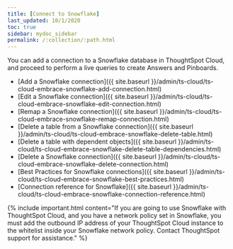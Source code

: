 ```yaml
---
title: [Connect to Snowflake]
last_updated: 10/1/2020
toc: true
sidebar: mydoc_sidebar
permalink: /:collection/:path.html
---
```

You can add a connection to a Snowflake database in ThoughtSpot Cloud, and proceed to perform a live queries to create Answers and Pinboards.

- [Add a Snowflake connection]({{ site.baseurl }}/admin/ts-cloud/ts-cloud-embrace-snowflake-add-connection.html)
- [Edit a Snowflake connection]({{ site.baseurl }}/admin/ts-cloud/ts-cloud-embrace-snowflake-edit-connection.html)
- [Remap a Snowflake connection]({{ site.baseurl }}/admin/ts-cloud/ts-cloud-embrace-snowflake-remap-connection.html)
- [Delete a table from a Snowflake connection]({{ site.baseurl }}/admin/ts-cloud/ts-cloud-embrace-snowflake-delete-table.html)
- [Delete a table with dependent objects]({{ site.baseurl }}/admin/ts-cloud/ts-cloud-embrace-snowflake-delete-table-dependencies.html)
- [Delete a Snowflake connection]({{ site.baseurl }}/admin/ts-cloud/ts-cloud-embrace-snowflake-delete-connection.html)
- [Best Practices for Snowflake connections]({{ site.baseurl }}/admin/ts-cloud/ts-cloud-embrace-snowflake-best-practices.html)
- [Connection reference for Snowflake]({{ site.baseurl }}/admin/ts-cloud/ts-cloud-embrace-snowflake-connection-reference.html)

{% include important.html content="If you are going to use Snowflake with ThoughtSpot Cloud, and you have a network policy set in Snowflake, you must add the outbound IP address of your ThoughtSpot Cloud instance to the whitelist inside your Snowflake network policy. Contact ThoughtSpot support for assistance." %}
